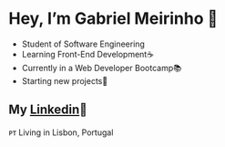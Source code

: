 # Hey, I’m Gabriel Meirinho 👋

- Student of Software Engineering
- Learning Front-End Development☕
- Currently in a Web Developer Bootcamp📚
- Starting new projects🚀

## My [Linkedin](https://www.linkedin.com/in/gabriel-m-7182bb1b6/)💼

ᴘᴛ Living in Lisbon, Portugal
